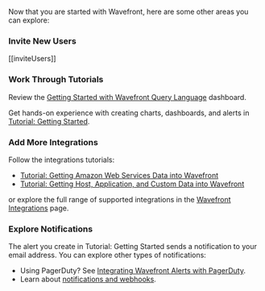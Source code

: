 Now that you are started with Wavefront, here are some other areas you can explore:

### Invite New Users

[[inviteUsers]]

### Work Through Tutorials

Review the [Getting Started with Wavefront Query Language](/dashboard/intro-to-ts-language) dashboard.

Get hands-on experience with creating charts, dashboards, and alerts in [Tutorial: Getting Started](https://community.wavefront.com/docs/DOC-1248).


### Add More Integrations

Follow the integrations tutorials:

- [Tutorial: Getting Amazon Web Services Data into Wavefront](https://community.wavefront.com/docs/DOC-1280)
- [Tutorial: Getting Host, Application, and Custom Data into Wavefront](https://community.wavefront.com/docs/DOC-1281)

or explore the full range of supported integrations in the [Wavefront Integrations](https://community.wavefront.com/docs/DOC-1275) page.

### Explore Notifications

The alert you create in Tutorial: Getting Started sends a notification to your email address. You can explore other types of notifications:

- Using PagerDuty? See [Integrating Wavefront Alerts with PagerDuty](https://community.wavefront.com/docs/DOC-1056).
- Learn about [notifications and webhooks](https://community.wavefront.com/docs/DOC-1054).